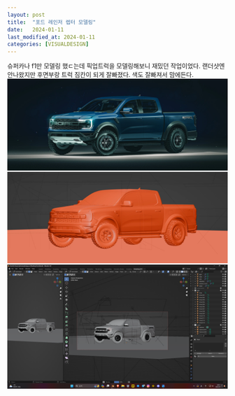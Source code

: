 ```yaml
---
layout: post
title:  "포드 레인저 렙터 모델링"
date:   2024-01-11
last_modified_at: 2024-01-11
categories: [VISUALDESIGN]
---
```


슈퍼카나 f1만 모델링 했ㄷ는데 픽업트럭을 모델링해보니 재밌던 작업이었다. 랜더샷엔 안나왔지만 후면부랑 트럭 짐칸이 되게 잘빠졌다. 색도 잘빠져서 맘에든다.
![image](https://raw.githubusercontent.com/whoisrealminjueun/images/main/rangerraptor/ranerraptor.webp)
![image](https://raw.githubusercontent.com/whoisrealminjueun/images/main/rangerraptor/clay.webp)
![image](https://github.com/whoisrealminjueun/images/raw/main/rangerraptor/blender.webp)
